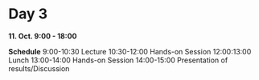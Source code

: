 Day 3
=====

**11. Oct. 9:00 - 18:00**

**Schedule**
9:00-10:30 Lecture
10:30-12:00 Hands-on Session
12:00:13:00 Lunch
13:00-14:00 Hands-on Session
14:00-15:00 Presentation of results/Discussion
